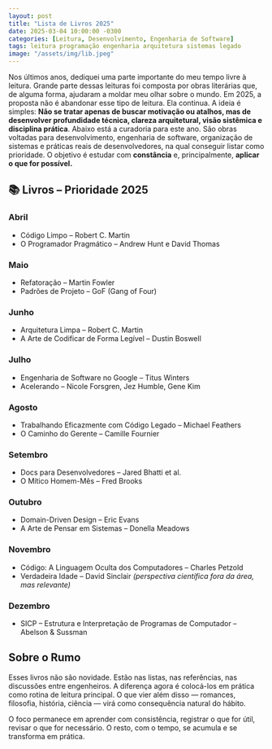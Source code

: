 ```yaml
---
layout: post
title: "Lista de Livros 2025"
date: 2025-03-04 10:00:00 -0300
categories: [Leitura, Desenvolvimento, Engenharia de Software]
tags: leitura programação engenharia arquitetura sistemas legado
image: "/assets/img/lib.jpeg"
---
```


Nos últimos anos, dediquei uma parte importante do meu tempo livre à leitura. Grande parte dessas leituras foi composta por obras literárias que, de alguma forma, ajudaram a moldar meu olhar sobre o mundo. Em 2025, a proposta não é abandonar esse tipo de leitura. Ela continua. A ideia é simples: **Não se tratar apenas de buscar motivação ou atalhos, mas de desenvolver profundidade técnica, clareza arquitetural, visão sistêmica e disciplina prática**. Abaixo está a curadoria para este ano. São obras voltadas para desenvolvimento, engenharia de software, organização de sistemas e práticas reais de desenvolvedores, na qual conseguir listar como prioridade. O objetivo é estudar com **constância** e, principalmente, **aplicar o que for possível.**

## 📚 Livros – Prioridade 2025

### Abril
- Código Limpo – Robert C. Martin  
- O Programador Pragmático – Andrew Hunt e David Thomas  

### Maio
- Refatoração – Martin Fowler  
- Padrões de Projeto – GoF (Gang of Four)

### Junho
- Arquitetura Limpa – Robert C. Martin  
- A Arte de Codificar de Forma Legível – Dustin Boswell  

### Julho
- Engenharia de Software no Google – Titus Winters  
- Acelerando – Nicole Forsgren, Jez Humble, Gene Kim  

### Agosto
- Trabalhando Eficazmente com Código Legado – Michael Feathers  
- O Caminho do Gerente – Camille Fournier  

### Setembro
- Docs para Desenvolvedores – Jared Bhatti et al.  
- O Mítico Homem-Mês – Fred Brooks  

### Outubro
- Domain-Driven Design – Eric Evans  
- A Arte de Pensar em Sistemas – Donella Meadows  

### Novembro
- Código: A Linguagem Oculta dos Computadores – Charles Petzold  
- Verdadeira Idade – David Sinclair *(perspectiva científica fora da área, mas relevante)*

### Dezembro
- SICP – Estrutura e Interpretação de Programas de Computador – Abelson & Sussman  

## Sobre o Rumo

Esses livros não são novidade. Estão nas listas, nas referências, nas discussões entre engenheiros. A diferença agora é colocá-los em prática como rotina de leitura principal. O que vier além disso — romances, filosofia, história, ciência — virá como consequência natural do hábito.

O foco permanece em aprender com consistência, registrar o que for útil, revisar o que for necessário. O resto, com o tempo, se acumula e se transforma em prática.
